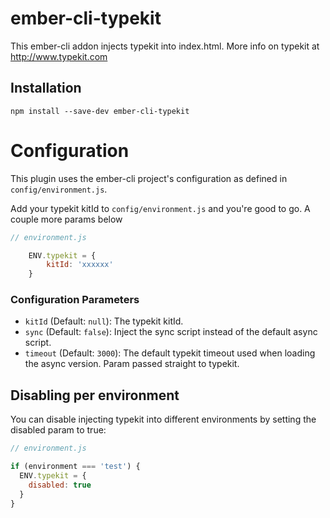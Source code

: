 # ember-cli-typekit

This ember-cli addon injects typekit into index.html. More info on typekit at http://www.typekit.com

## Installation

```
npm install --save-dev ember-cli-typekit
```

# Configuration

This plugin uses the ember-cli project's configuration as defined in `config/environment.js`.

Add your typekit kitId to `config/environment.js` and you're good to go. A couple more params below

```js
// environment.js

    ENV.typekit = {
        kitId: 'xxxxxx'
    }
```

### Configuration Parameters

* `kitId` (Default: `null`): The typekit kitId.
* `sync` (Default: `false`): Inject the sync script instead of the default async script.
* `timeout` (Default: `3000`): The default typekit timeout used when loading the async version. Param passed straight to typekit.

## Disabling per environment

You can disable injecting typekit into different environments by setting the
disabled param to true:

```js
// environment.js

if (environment === 'test') {
  ENV.typekit = {
    disabled: true
  }
}
```
